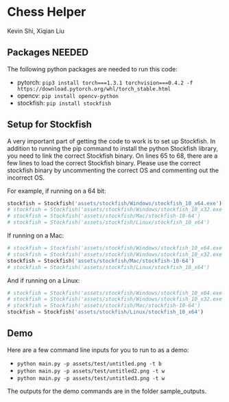 # Chess Helper

Kevin Shi, Xiqian Liu

## Packages NEEDED

The following python packages are needed to run this code:

- pytorch: `pip3 install torch===1.3.1 torchvision===0.4.2 -f https://download.pytorch.org/whl/torch_stable.html`
- opencv: `pip install opencv-python`
- stockfish: `pip install stockfish`

## Setup for Stockfish

A very important part of getting the code to work is to set up Stockfish. In addition to running the pip command to install the python Stockfish library, you
need to link the correct Stockfish binary. On lines 65 to 68, there are a few lines to load the correct Stockfish binary. Please use the correct stockfish binary
by uncommenting the correct OS and commenting out the incorrect OS.  

For example, if running on a 64 bit:

```python
stockfish = Stockfish('assets/stockfish/Windows/stockfish_10_x64.exe')  # for windows 64 bit
# stockfish = Stockfish('assets/stockfish/Windows/stockfish_10_x32.exe')  # for windows 32 bit
# stockfish = Stockfish('assets/stockfish/Mac/stockfish-10-64')           # for mac 64 bit
# stockfish = Stockfish('assets/stockfish/Linux/stockfish_10_x64')        # for linux 64 bit
```

If running on a Mac:

```python
# stockfish = Stockfish('assets/stockfish/Windows/stockfish_10_x64.exe')  # for windows 64 bit
# stockfish = Stockfish('assets/stockfish/Windows/stockfish_10_x32.exe')  # for windows 32 bit
stockfish = Stockfish('assets/stockfish/Mac/stockfish-10-64')           # for mac 64 bit
# stockfish = Stockfish('assets/stockfish/Linux/stockfish_10_x64')        # for linux 64 bit
```

And if running on a Linux:

```python
# stockfish = Stockfish('assets/stockfish/Windows/stockfish_10_x64.exe')  # for windows 64 bit
# stockfish = Stockfish('assets/stockfish/Windows/stockfish_10_x32.exe')  # for windows 32 bit
# stockfish = Stockfish('assets/stockfish/Mac/stockfish-10-64')           # for mac 64 bit
stockfish = Stockfish('assets/stockfish/Linux/stockfish_10_x64')        # for linux 64 bit
```

## Demo

Here are a few command line inputs for you to run to as a demo:

- `python main.py -p assets/test/untitled.png -t b`
- `python main.py -p assets/test/untitled2.png -t w`
- `python main.py -p assets/test/untitled3.png -t w`

The outputs for the demo commands are in the folder sample_outputs.
